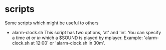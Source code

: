 # scripts
Some scripts which might be useful to others

- alarm-clock.sh
This script has two options, 'at' and 'in'. You can specify a time *at* or *in* which a $SOUND is played by mplayer. Example: 'alarm-clock.sh at 12:00' or 'alarm-clock.sh in 30m'.
